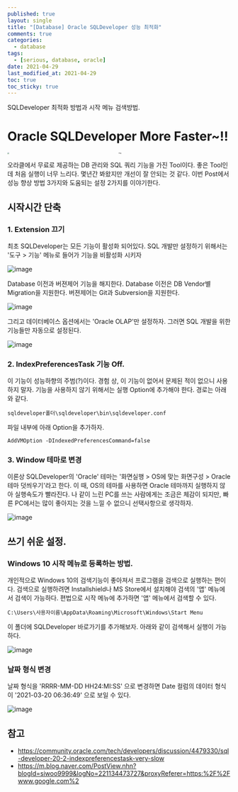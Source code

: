 ```yaml
---
published: true
layout: single
title: "[Database] Oracle SQLDeveloper 성능 최적화"
comments: true
categories:
  - database
tags:
  - [serious, database, oracle]
date: 2021-04-29
last_modified_at: 2021-04-29
toc: true
toc_sticky: true
---
```

 SQLDeveloper 최적화 방법과 시작 메뉴 검색방법.

# Oracle SQLDeveloper More Faster~!!

[<img src="https://upload.wikimedia.org/wikipedia/en/thumb/6/68/Oracle_SQL_Developer_logo.svg/1200px-Oracle_SQL_Developer_logo.svg.png" alt="img" style="zoom: 25%; display: block; text-align: center;" />](https://upload.wikimedia.org/wikipedia/en/thumb/6/68/Oracle_SQL_Developer_logo.svg/1200px-Oracle_SQL_Developer_logo.svg.png) 

 오라클에서 무료로 제공하는 DB 관리와 SQL 쿼리 기능을 가진 Tool이다. 좋은 Tool인데 처음 실행이 너무 느리다. 몇년간 봐왔지만 개선이 잘 안되는 것 같다. 이번 Post에서 성능 향상 방법 3가지와 도움되는 설정 2가지를 이야기한다.

## 시작시간 단축

### 1. Extension 끄기

 최초 SQLDeveloper는 모든 기능이 활성화 되어있다. SQL 개발만 설정하기 위해서는 '도구 > 기능' 메뉴로 들어가 기능을 비활성화 시키자

![image](https://user-images.githubusercontent.com/22446581/116514457-0133c500-a906-11eb-9c0d-59d62711c231.png)

 Database 이전과 버젼제어 기능을 해지한다. Database 이전은 DB Vendor별 Migration을 지원한다. 버젼제어는 Git과 Subversion을 지원한다.

![image](https://user-images.githubusercontent.com/22446581/116514491-0f81e100-a906-11eb-9c3a-3efe945c08aa.png)

 그리고 데이터베이스 옵션에서는 'Oracle OLAP'만 설정하자. 그러면 SQL 개발을 위한 기능들만 자동으로 설정된다.

![image](https://user-images.githubusercontent.com/22446581/116514602-39d39e80-a906-11eb-826d-2c73eb768f58.png)

### 2. IndexPreferencesTask 기능 Off.

 이 기능이 성능하향의 주범(?)이다. 경험 상, 이 기능이 없어서 문제된 적이 없으니 사용하지 말자. 기능을 사용하지 않기 위해서는 실행 Option에 추가해야 한다. 경로는 아래와 같다.

```
sqldeveloper폴더\sqldeveloper\bin\sqldeveloper.conf
```

 파일 내부에 아래 Option을 추가하자.

```
AddVMOption -DIndexedPreferencesCommand=false
```

### 3. Window 테마로 변경

 이론상 SQLDeveloper의 'Oracle' 테마는 '화면실행 > OS에 맞는 화면구성 > Oracle 테마 덧씌우기'라고 한다. 이 때, OS의 테마를 사용하면 Oracle 테마까지 실행하지 않아 실행속도가 빨라진다. 나 같이 느린 PC를 쓰는 사람에게는 조금은 체감이 되지만, 빠른 PC에서는 많이 좋아지는 것을 느낄 수 없으니 선택사항으로 생각하자. 

![image](https://user-images.githubusercontent.com/22446581/116514659-4a841480-a906-11eb-9935-40725b43a6f2.png)

## 쓰기 쉬운 설정.

### Windows 10 시작 메뉴로 등록하는 방법.

 개인적으로 Windows 10의 검색기능이 좋아져서 프로그램을 검색으로 실행하는 편이다. 검색으로 실행하려면 Installshield나 MS Store에서 설치해야 검색의 '앱' 메뉴에서 검색이 가능하다. 편법으로 시작 메뉴에 추가하면 '앱' 메뉴에서 검색할 수 있다.

```
C:\Users\사용자이름\AppData\Roaming\Microsoft\Windows\Start Menu
```

 이 폴더에 SQLDeveloper 바로가기를 추가해보자. 아래와 같이 검색해서 실행이 가능하다.

![image](https://user-images.githubusercontent.com/22446581/116514714-5cfe4e00-a906-11eb-9434-dca6833244ff.png)

### 날짜 형식 변경

 날짜 형식을 'RRRR-MM-DD HH24:MI:SS' 으로 변경하면 Date 컬럼의 데이터 형식이 '2021-03-20 06:36:49' 으로 보일 수 있다.

![image](https://user-images.githubusercontent.com/22446581/116514756-6b4c6a00-a906-11eb-9e69-07e4d7efda7b.png)

## 참고

- https://community.oracle.com/tech/developers/discussion/4479330/sql-developer-20-2-indexpreferencestask-very-slow
- https://m.blog.naver.com/PostView.nhn?blogId=siwoo9999&logNo=221134473727&proxyReferer=https:%2F%2Fwww.google.com%2